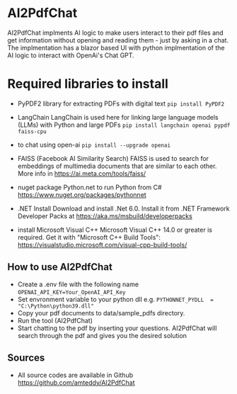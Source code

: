 # AI2PdfChat
AI2PdfChat implments AI logic to make users interact to their pdf files and get information without opening and reading them - just by asking in a chat. 
The implmentation has a blazor based UI with python implmentation of the AI logic to interact with OpenAi's Chat GPT. 

# Required libraries to install 
* PyPDF2 library for extracting PDFs with digital text
 ```pip install PyPDF2 ```

* LangChain
LangChain is used here for linking large language models (LLMs) with Python and large PDFs
 ```pip install langchain openai pypdf faiss-cpu ```

* to chat using open-ai
 ```pip install --upgrade openai ```

* FAISS (Facebook AI Similarity Search)
FAISS is used to search for embeddings of multimedia documents that are similar to each other.
More info in https://ai.meta.com/tools/faiss/

* nuget package Python.net to run Python from C#
https://www.nuget.org/packages/pythonnet

* .NET Install 
Download and install .Net 6.0. Install it from .NET Framework Developer Packs at https://aka.ms/msbuild/developerpacks

* install Microsoft Visual C++
Microsoft Visual C++ 14.0 or greater is required. Get it with "Microsoft C++ Build Tools": https://visualstudio.microsoft.com/visual-cpp-build-tools/

## How to use AI2PdfChat
- Create a .env file with the following name
     ```OPENAI_API_KEY=Your_OpenAI_API_Key ```
- Set envronment variable to your python dll e.g.
     ```PYTHONNET_PYDLL  = "C:\Python\python39.dll" ```
- Copy your pdf documents to data/sample_pdfs directory.
- Run the tool (AI2PdfChat)
- Start chatting to the pdf by inserting your questions. AI2PdfChat will search through the pdf and gives you the desired solution

## Sources
* All source codes are available in Github https://github.com/amteddy/AI2PdfChat